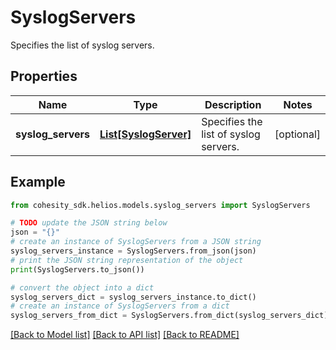 # SyslogServers

Specifies the list of syslog servers.

## Properties

Name | Type | Description | Notes
------------ | ------------- | ------------- | -------------
**syslog_servers** | [**List[SyslogServer]**](SyslogServer.md) | Specifies the list of syslog servers. | [optional] 

## Example

```python
from cohesity_sdk.helios.models.syslog_servers import SyslogServers

# TODO update the JSON string below
json = "{}"
# create an instance of SyslogServers from a JSON string
syslog_servers_instance = SyslogServers.from_json(json)
# print the JSON string representation of the object
print(SyslogServers.to_json())

# convert the object into a dict
syslog_servers_dict = syslog_servers_instance.to_dict()
# create an instance of SyslogServers from a dict
syslog_servers_from_dict = SyslogServers.from_dict(syslog_servers_dict)
```
[[Back to Model list]](../README.md#documentation-for-models) [[Back to API list]](../README.md#documentation-for-api-endpoints) [[Back to README]](../README.md)


